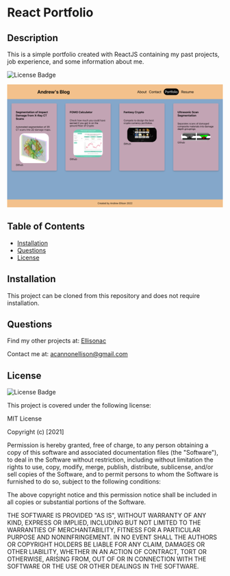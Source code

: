 # React Portfolio

## Description

This is a simple portfolio created with ReactJS containing my past projects, job experience, and some information about me.

![License Badge](https://img.shields.io/badge/License-MIT-informational?logoColor=white&color=1CA2F1)

![Screenshot of portfolio](./assets/final.png)

## Table of Contents

- [Installation](#installation)
- [Questions](#questions)
- [License](#license)

## Installation

This project can be cloned from this repository and does not require installation.

## Questions

Find my other projects at: [Ellisonac](https://github.com/Ellisonac)

Contact me at: acannonellison@gmail.com

## License

![License Badge](https://img.shields.io/badge/License-MIT-informational?logoColor=white&color=1CA2F1)

This project is covered under the following license:

MIT License

Copyright (c) [2021]

Permission is hereby granted, free of charge, to any person obtaining a copy
of this software and associated documentation files (the "Software"), to deal
in the Software without restriction, including without limitation the rights
to use, copy, modify, merge, publish, distribute, sublicense, and/or sell
copies of the Software, and to permit persons to whom the Software is
furnished to do so, subject to the following conditions:

The above copyright notice and this permission notice shall be included in all
copies or substantial portions of the Software.

THE SOFTWARE IS PROVIDED "AS IS", WITHOUT WARRANTY OF ANY KIND, EXPRESS OR
IMPLIED, INCLUDING BUT NOT LIMITED TO THE WARRANTIES OF MERCHANTABILITY,
FITNESS FOR A PARTICULAR PURPOSE AND NONINFRINGEMENT. IN NO EVENT SHALL THE
AUTHORS OR COPYRIGHT HOLDERS BE LIABLE FOR ANY CLAIM, DAMAGES OR OTHER
LIABILITY, WHETHER IN AN ACTION OF CONTRACT, TORT OR OTHERWISE, ARISING FROM,
OUT OF OR IN CONNECTION WITH THE SOFTWARE OR THE USE OR OTHER DEALINGS IN THE
SOFTWARE.
